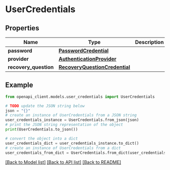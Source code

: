 # UserCredentials


## Properties

Name | Type | Description | Notes
------------ | ------------- | ------------- | -------------
**password** | [**PasswordCredential**](PasswordCredential.md) |  | [optional] 
**provider** | [**AuthenticationProvider**](AuthenticationProvider.md) |  | [optional] 
**recovery_question** | [**RecoveryQuestionCredential**](RecoveryQuestionCredential.md) |  | [optional] 

## Example

```python
from openapi_client.models.user_credentials import UserCredentials

# TODO update the JSON string below
json = "{}"
# create an instance of UserCredentials from a JSON string
user_credentials_instance = UserCredentials.from_json(json)
# print the JSON string representation of the object
print(UserCredentials.to_json())

# convert the object into a dict
user_credentials_dict = user_credentials_instance.to_dict()
# create an instance of UserCredentials from a dict
user_credentials_from_dict = UserCredentials.from_dict(user_credentials_dict)
```
[[Back to Model list]](../README.md#documentation-for-models) [[Back to API list]](../README.md#documentation-for-api-endpoints) [[Back to README]](../README.md)


